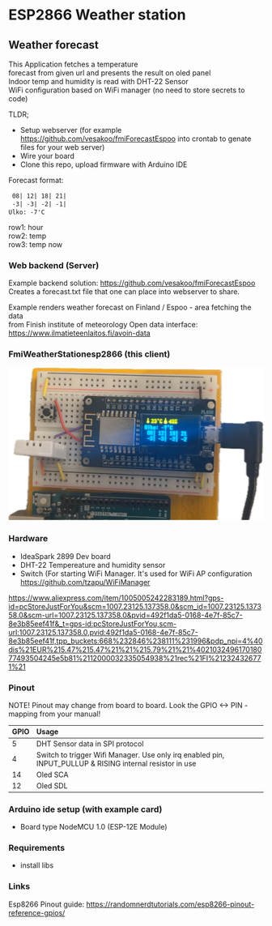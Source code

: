 # ESP2866 Weather station

## Weather forecast 
This Application fetches a temperature   
forecast from given url and presents the result on oled panel  
Indoor temp and humidity is read with DHT-22 Sensor   
WiFi configuration based on WiFi manager (no need to store secrets to code)

TLDR;
* Setup webserver (for example https://github.com/vesakoo/fmiForecastEspoo  into crontab to genate files for your web server)
* Wire your board
* Clone this repo, upload firmware with Arduino IDE



Forecast format:
```
 08| 12| 18| 21|
 -3| -3| -2| -1|
Ulko: -7'C
```
row1: hour   
row2: temp   
row3: temp now    

### Web backend (Server)
Example backend solution:  https://github.com/vesakoo/fmiForecastEspoo  
Creates a forecast.txt file that one can place into webserver to share. 

Example renders weather forecast on Finland / Espoo - area fetching the data  
from  Finish institute of meteorology Open data interface:   
https://www.ilmatieteenlaitos.fi/avoin-data   

### FmiWeatherStationesp2866 (this client)

![Picture](https://github.com/vesakoo/FmiWeatherStationesp2866/blob/main/pics/station.png?raw=true)



### Hardware
* IdeaSpark 2899 Dev board
* DHT-22 Tempereature and humidity sensor
* Switch (For starting WiFi Manager. It's used for WiFi AP configuration https://github.com/tzapu/WiFiManager
  

https://www.aliexpress.com/item/1005005242283189.html?gps-id=pcStoreJustForYou&scm=1007.23125.137358.0&scm_id=1007.23125.137358.0&scm-url=1007.23125.137358.0&pvid=492f1da5-0168-4e7f-85c7-8e3b85eef41f&_t=gps-id:pcStoreJustForYou,scm-url:1007.23125.137358.0,pvid:492f1da5-0168-4e7f-85c7-8e3b85eef41f,tpp_buckets:668%232846%238111%231996&pdp_npi=4%40dis%21EUR%215.47%215.47%21%21%215.79%21%21%402103249617018077493504245e5b81%2112000032335054938%21rec%21FI%212324326771%21


### Pinout
NOTE! Pinout may change from board to board. Look the GPIO <-> PIN -mapping from your manual!   

| GPIO | Usage | 
| ----|:----------------------------|
| 5 | DHT Sensor data in SPI protocol|
| 4 | Switch to trigger Wifi Manager. Use only irq enabled pin, INPUT_PULLUP & RISING internal resistor in use |
| 14 | Oled SCA |
| 12 | Oled  SDL |


### Arduino ide setup (with example card)
 * Board type NodeMCU 1.0 (ESP-12E Module)   





### Requirements
* install libs

### Links
Esp8266 Pinout guide: https://randomnerdtutorials.com/esp8266-pinout-reference-gpios/   






